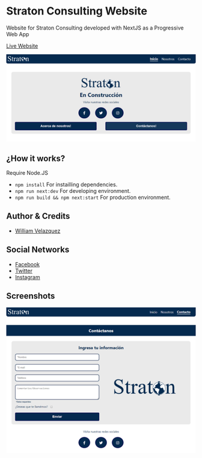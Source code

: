 # Straton Consulting Website

Website for Straton Consulting developed with NextJS as a Progressive Web App

[Live Website](https://straton-website-pyqrxneiyu.now.sh)

![Home Page](./.readme-static/Home.png)

## ¿How it works?

Require Node.JS

* `npm install` For instailling dependencies.
* `npm run next:dev` For developing environment.
* `npm run build && npm next:start` For production environment.

## Author & Credits

- [William Velazquez](https://twitter.com/@WilliamVlazquez)

## Social Networks

- [Facebook]()
- [Twitter]()
- [Instagram]()

## Screenshots

![Contact Form](./.readme-static/Contact.png)
